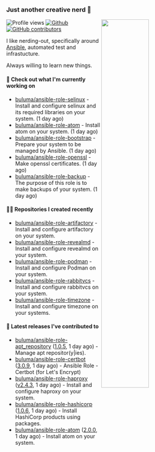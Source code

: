 ### Just another creative nerd 👋


![Profile views](https://gpvc.arturio.dev/buluma) <a href="https://gitstats.me/buluma">
  <img align="right" src="https://github-readme-stats.vercel.app/api?username=buluma&theme=gotham&show_icons=true" width="50%"/>
</a>
[![Github](https://img.shields.io/badge/-buluma-black?style=flat&labelColor=black&logo=github&logoColor=white&include_all_commits=true&count_private=true)](https://gitstats.me/buluma)
[![GitHub contributors](https://img.shields.io/github/contributors/buluma/badges.svg)](https://GitHub.com/buluma/badges/graphs/contributors/)

I like nerding-out, specifically around [Ansible](https://github.com/ansible/ansible), automated test and infrastucture.

Always willing to learn new things.

#### 👷 Check out what I'm currently working on

- [buluma/ansible-role-selinux](https://github.com/buluma/ansible-role-selinux) - Install and configure selinux and its required libraries on your system. (1 day ago)
- [buluma/ansible-role-atom](https://github.com/buluma/ansible-role-atom) - Install atom on your system. (1 day ago)
- [buluma/ansible-role-bootstrap](https://github.com/buluma/ansible-role-bootstrap) - Prepare your system to be managed by Ansible. (1 day ago)
- [buluma/ansible-role-openssl](https://github.com/buluma/ansible-role-openssl) - Make openssl certificates. (1 day ago)
- [buluma/ansible-role-backup](https://github.com/buluma/ansible-role-backup) - The purpose of this role is to make backups of your system. (1 day ago)

#### 👨‍💻 Repositories I created recently

- [buluma/ansible-role-artifactory](https://github.com/buluma/ansible-role-artifactory) - Install and configure artifactory on your system.
- [buluma/ansible-role-revealmd](https://github.com/buluma/ansible-role-revealmd) - Install and configure revealmd on your system.
- [buluma/ansible-role-podman](https://github.com/buluma/ansible-role-podman) - Install and configure Podman on your system.
- [buluma/ansible-role-rabbitvcs](https://github.com/buluma/ansible-role-rabbitvcs) - Install and configure rabbitvcs on your system.
- [buluma/ansible-role-timezone](https://github.com/buluma/ansible-role-timezone) - Install and configure timezone on your systems.

#### 🚀 Latest releases I've contributed to

- [buluma/ansible-role-apt_repository](https://github.com/buluma/ansible-role-apt_repository) ([1.0.5](https://github.com/buluma/ansible-role-apt_repository/releases/tag/1.0.5), 1 day ago) - Manage apt repositor(y|ies).
- [buluma/ansible-role-certbot](https://github.com/buluma/ansible-role-certbot) ([3.0.9](https://github.com/buluma/ansible-role-certbot/releases/tag/3.0.9), 1 day ago) - Ansible Role - Certbot (for Let&#39;s Encrypt)
- [buluma/ansible-role-haproxy](https://github.com/buluma/ansible-role-haproxy) ([v2.4.3](https://github.com/buluma/ansible-role-haproxy/releases/tag/v2.4.3), 1 day ago) - Install and configure haproxy on your system.
- [buluma/ansible-role-hashicorp](https://github.com/buluma/ansible-role-hashicorp) ([1.0.6](https://github.com/buluma/ansible-role-hashicorp/releases/tag/1.0.6), 1 day ago) - Install HashiCorp products using packages.
- [buluma/ansible-role-atom](https://github.com/buluma/ansible-role-atom) ([2.0.0](https://github.com/buluma/ansible-role-atom/releases/tag/2.0.0), 1 day ago) - Install atom on your system.


